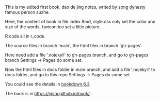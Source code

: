 This is my edited first book, dao de jing notes, writed by song dynasty famous person suzhe.

Here, the content of book in file index.Rmd, style.css only set the color and size of the words, favicon.ico set a little picture.

R code all in r_code.

The source files in branch 'main', the html files in branch 'gh-pages'.

Here need add a file '.nojekyll' to gh-pages branch, and go to gh-pages branch Settings -> Pages do some set.

Now the html files in docs folder in main branch, and add a file '.nojekyll' to docs folder, and go to this repo Settings -> Pages do some set.

You could see the details in [bookdown 6.3](https://bookdown.org/yihui/bookdown/github.html)

The book is in https://yishi.github.io/book/ .
